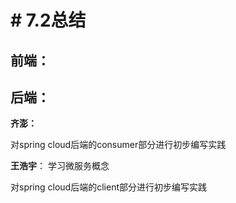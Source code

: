 # # 7.2总结

## 前端：

## 后端：
**齐澎：**

对spring cloud后端的consumer部分进行初步编写实践

**王浩宇**：
学习微服务概念

对spring cloud后端的client部分进行初步编写实践

